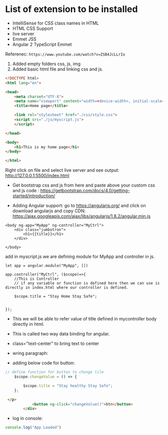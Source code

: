 # List of extension to be installed

- IntelliSense for CSS class names in HTML
- HTML CSS Support 
- live server
- Emmet JSS
- Angular 2 TypeScript Emmet

Referenec: ``` https://www.youtube.com/watch?v=ZSB4JcLLrIo ```


1. Added empty folders css, js, img
1. Added basic html file and linking css and js. 

   
```html
<!DOCTYPE html>
<html lang="en">

<head>
    <meta charset="UTF-8">
    <meta name="viewport" content="width=<device-width>, initial-scale=1.0">
    <title>Home page</title>

    <link rel="stylesheet" href="./css/style.css">
    <script src="./js/myscript.js">
    </script>

</head>

<body>
    <h1>This is my home page</h1>
</body>

</html>

```

Right click on file and select live server and see output: 
http://127.0.0.1:5500/index.html



- Get bootstrap css and js from here and paste above your custom css and js code : https://getbootstrap.com/docs/4.0/getting-started/introduction/

-  Adding Angular support: go to  https://angularjs.org/ and click on download angularjs and copy CDN:  https://ajax.googleapis.com/ajax/libs/angularjs/1.8.2/angular.min.js

```text
<body ng-app="MyApp" ng-controller="MyCtrl">
    <div class="jumbotron">
        <h1>{{title}}</h1>
    </div>

</body>
```

add in myscript.js
we are defining module for MyApp and controller  in js. 
```
let app = angular.module("MyApp", [])

app.controller("MyCtrl", ($scope)=>{
    //This is Controller
    // if any variable or function is defined here then we can use is directly in index.html where our controller is defined. 

    $scope.title = "Stay Home Stay Safe";
    

});
```

- This we will be able to refer value of title defined in mycontroller body directly in html.
- This is called two way data binding for angular. 
- class="text-center" to bring text to center
- wring paragraph: <p> </p>

- adding below code for button: 

```javascript
// define function for button to change tile 
    $scope.changeValue = () => {

        $scope.title = "Stay healthy Stay Safe";
    };
```

```html
 </p>
            <button ng-click="changeValue()">btn</button>
        </div>
```


- log in console: 
```javascript
console.log("App Loaded")
```